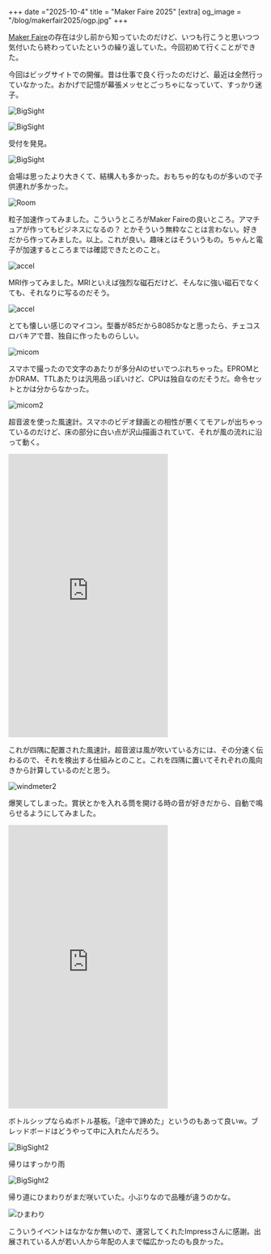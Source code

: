 +++
date ="2025-10-4"
title = "Maker Faire 2025"
[extra]
og_image = "/blog/makerfair2025/ogp.jpg"
+++

[Maker Faire](https://makezine.jp/)の存在は少し前から知っていたのだけど、いつも行こうと思いつつ気付いたら終わっていたというの繰り返していた。今回初めて行くことができた。

今回はビッグサイトでの開催。昔は仕事で良く行ったのだけど、最近は全然行っていなかった。おかげで記憶が幕張メッセとごっちゃになっていて、すっかり迷子。

![BigSight](IMG_6788.jpg)

![BigSight](IMG_6781.jpg)

受付を発見。

![BigSight](IMG_6782.jpg)

会場は思ったより大きくて、結構人も多かった。おもちゃ的なものが多いので子供連れが多かった。

![Room](IMG_2756.jpg)

粒子加速作ってみました。こういうところがMaker Faireの良いところ。アマチュアが作ってもビジネスになるの？ とかそういう無粋なことは言わない。好きだから作ってみました。以上。これが良い。趣味とはそういうもの。ちゃんと電子が加速するところまでは確認できたとのこと。

![accel](IMG_2758.jpg)

MRI作ってみました。MRIといえば強烈な磁石だけど、そんなに強い磁石でなくても、それなりに写るのだそう。

![accel](IMG_6783.jpg)

とても懐しい感じのマイコン。型番が85だから8085かなと思ったら、チェコスロバキアで昔、独自に作ったものらしい。

![micom](IMG_2759.jpg)

スマホで撮ったので文字のあたりが多分AIのせいでつぶれちゃった。EPROMとかDRAM、TTLあたりは汎用品っぽいけど、CPUは独自なのだそうだ。命令セットとかは分からなかった。

![micom2](IMG_2761.jpg)

超音波を使った風速計。スマホのビデオ録画との相性が悪くてモアレが出ちゃっているのだけど、床の部分に白い点が沢山描画されていて、それが風の流れに沿って動く。

<iframe width="315" height="560" src="https://youtube.com/embed/lkfmRc48xqc?playsinline=1" title="YouTube video player" frameborder="0" allow="accelerometer; autoplay; clipboard-write; encrypted-media; gyroscope; picture-in-picture; web-share" allowfullscreen></iframe>

これが四隅に配置された風速計。超音波は風が吹いている方には、その分速く伝わるので、それを検出する仕組みとのこと。これを四隅に置いてそれぞれの風向きから計算しているのだと思う。

![windmeter2](IMG_6784.jpg)

爆笑してしまった。賞状とかを入れる筒を開ける時の音が好きだから、自動で鳴らせるようにしてみました。

<iframe width="315" height="560" src="https://www.youtube.com/embed/P277bhaLa8s?playsinline=1" title="YouTube video player" frameborder="0" allow="accelerometer; autoplay; clipboard-write; encrypted-media; gyroscope; picture-in-picture; web-share" allowfullscreen></iframe>

ボトルシップならぬボトル基板。「途中で諦めた」というのもあって良いw。ブレッドボードはどうやって中に入れたんだろう。

![BigSight2](IMG_6785.jpg)

帰りはすっかり雨

![BigSight2](IMG_2766.jpg)

帰り道にひまわりがまだ咲いていた。小ぶりなので品種が違うのかな。

![ひまわり](IMG_6789.jpg)

こういうイベントはなかなか無いので、運営してくれたImpressさんに感謝。出展されている人が若い人から年配の人まで幅広かったのも良かった。
